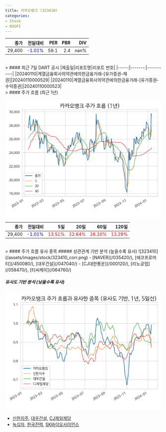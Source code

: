 ```yaml
---
title: 카카오뱅크 (323410)
categories:
- Stock
- KOSPI
---
```


|종가|전일대비|PER|PBR|DIV|
|---:|-------:|--:|--:|--:|
|29,400|<span style="color: blue">-1.01%</span>|59.1|2.4|nan%|

<!-- more -->

<br>
> #### 최근 7일 DART 공시
|제출일|리포트명|리포트 번호|
|-----:|-------:|----------:|
|20240110|계열금융회사의약관에의한금융거래-[유가증권-채권]|20240110000529|
|20240110|계열금융회사의약관에의한금융거래-[유가증권-수익증권]|20240110000523|

<br>
> #### 주가 흐름 (최근 1년)

![323410](/assets/images/stock/323410.png)

|종가|전일대비|5일|20일|60일|120일|
|---:|-------:|--:|---:|---:|----:|
|29,400|<span style="color: blue">-1.01%</span>|<span style="color: red">13.51%</span>|<span style="color: red">12.64%</span>|<span style="color: red">28.10%</span>|<span style="color: red">13.29%</span>|

<br>
> #### 주가 흐름 유사 종목
##### 상관관계 기반 분석 (높을수록 유사)
![323410](/assets/images/stock/323410_corr.png)
- [NAVER](/035420/), [에코프로머티](/450080/), [대우건설](/047040/)
- [CJ대한통운](/000120/), [리노공업](/058470/), [티씨케이](/064760/)

##### 유사도 기반 분석 (낮을수록 유사)	
![323410](/assets/images/stock/323410_sim.png)
- [신한지주](/055550/), [대우건설](/047040/), [CJ제일제당](/097950/)
- [녹십자](/006280/), [한국전력](/015760/), [SK바이오사이언스](/302440/)